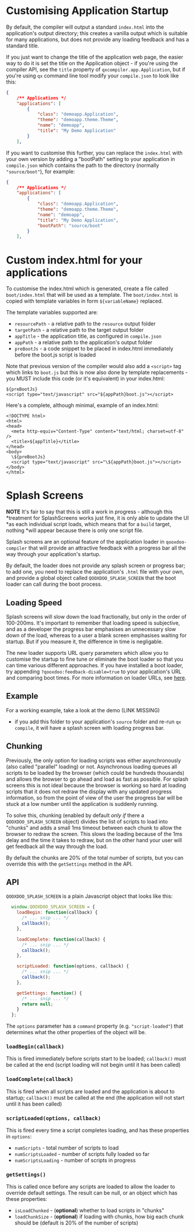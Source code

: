 # Customising Application Startup

By default, the compiler will output a standard `index.html` into the
application's output directory; this creates a vanilla output which is suitable
for many applications, but does not provide any loading feedback and has a
standard title.

If you just want to change the title of the application web page, the easier way
to do it is set the title on the Application object - if you're using the
compiler API, see the `title` property of `qxcompiler.app.Application`, but if
you're using `qx` command line tool modify your `compile.json` to look like
this:

```json
{
    /** Applications */
    "applications": [
        {
            "class": "demoapp.Application",
            "theme": "demoapp.theme.Theme",
            "name": "demoapp",
            "title": "My Demo Application"
        }
    ],
```

If you want to customise this further, you can replace the `index.html` with your own version by adding a "bootPath" setting to your application in `compile.json` which contains the path to the directory (normally `"source/boot"`), for example:

```json
{
    /** Applications */
    "applications": [
        {
            "class": "demoapp.Application",
            "theme": "demoapp.theme.Theme",
            "name": "demoapp",
            "title": "My Demo Application",
            "bootPath": "source/boot"
        }
    ],
```


# Custom index.html for your applications

To customise the index.html which is generated, create a file called
`boot/index.html` that will be used as a template.  The `boot/index.html` is
copied with template variables in form `${variableName}` replaced.

The template variables supported are:
* `resourcePath` - a relative path to the `resource` output folder 
* `targetPath` -  a relative path to the target output folder
* `appTitle` - the application title, as configured in `compile.json`
* `appPath` - a relative path to the application's output folder
* `preBootJs` - a code snippet to be placed in index.html immediately before the boot.js script is loaded

Note that previous version of the compiler would also add a `<script>` tag which
links to `boot.js` but this is now also done by template replacements - you MUST
include this code (or it's equivalent) in your index.html:

```
${preBootJs}
<script type="text/javascript" src="${appPath}boot.js"></script>
```

Here's a complete, although minimal, example of an index.html:
```
<!DOCTYPE html>
<html>
<head>
  <meta http-equiv="Content-Type" content="text/html; charset=utf-8" />
  <title>${appTitle}</title>
</head>
<body>
  \${preBootJs}
  <script type="text/javascript" src="\${appPath}boot.js"></script>
</body>
</html>
``` 


# Splash Screens

**NOTE** It's fair to say that this is still a work in progress - although this
*treatment for SplashScreens works just fine, it is only able to update the UI
*as each individual script loads, which means that for a `build` target, nothing
*will appear because there is only one script file.

Splash screens are an optional feature of the application loader in
`qooxdoo-compiler` that will provide an attractive feedback with a progress bar
all the way through your application's startup.

By default, the loader does not provide any splash screen or progress bar; to
add one, you need to replace the application's `.html` file with your own, and
provide a global object called `QOOXDOO_SPLASH_SCREEN` that the boot loader can
call during the boot process.

## Loading Speed

Splash screens will slow down the load fractionally, but only in the order of
100-200ms.  It's important to remember that loading speed is subjective, and as
a developer the progress bar emphasises an unnecessary slow down of the load,
whereas to a user a blank screen emphasises waiting for startup.  But if you
measure it, the difference in time is negligable.

The new loader supports URL query parameters which allow you to customise the
startup to fine tune or eliminate the boot loader so that you can time various
different approaches.  If you have installed a boot loader, try appending
`?qooxdoo:feedback-disable=true` to your application's URL and comparing boot
times.  For more information on loader URLs, see [here](LoaderUrls.md).

## Example

For a working example, take a look at the demo (LINK MISSING)
- if you add this folder to your application's `source` folder and re-run `qx
compile`, it will have a splash screen with loading progress bar.

## Chunking

Previously, the only option for loading scripts was either asynchronously (also
called "parallel" loading) or not.  Asynchronous loading queues all scripts to
be loaded by the browser (which could be hundreds thousands) and allows the
browser to go ahead and load as fast as possible.  For splash screens this is
not ideal because the browser is working so hard at loading scripts that it does
not redraw the display with any updated progress information, so from the point
of view of the user the progress bar will be stuck at a low number until the
application is suddenly running.

To solve this, chunking (enabled by default *only if* there a
`QOOXDOO_SPLASH_SCREEN` object) divides the list of scripts to load into
"chunks" and adds a small 1ms timeout between each chunk to allow the browser to
redraw the screen.  This slows the loading because of the 1ms delay and the time
it takes to redraw, but on the other hand your user will get feedback all the
way through the load.

By default the chunks are 20% of the total number of scripts, but you can
override this with the `getSettings` method in the API.

## API

`QOOXDOO_SPLASH_SCREEN` is a plain Javascript object that looks like this:

```javascript
  window.QOOXDOO_SPLASH_SCREEN = {
    loadBegin: function(callback) {
      /* ... snip ... */
      callback();
    },

    loadComplete: function(callback) {
      /* ... snip ... */
      callback();
    },

    scriptLoaded: function(options, callback) {
      /* ... snip ... */
      callback();
    },

    getSettings: function() {
      /* ... snip ... */
      return null;
    }
  };

```

The `options` parameter has a `command` property (e.g. `"script-loaded"`) that
determines what the other properties of the object will be.

### `loadBegin(callback)`

This is fired immediately before scripts start to be loaded; `callback()` must
be called at the end (script loading will not begin until it has been called)

### `loadComplete(callback)`

This is fired when all scripts are loaded and the application is about to
startup; `callback()` must be called at the end (the application will not start
until it has been called)

### `scriptLoaded(options, callback)`

This is fired every time a script completes loading, and has these properties in
`options`:

- `numScripts` - total number of scripts to load
- `numScriptsLoaded` - number of scripts fully loaded so far
- `numScriptsLoading` - number of scripts in progress

### `getSettings()`

This is called once before any scripts are loaded to allow the loader to
override default settings.  The result can be null, or an object which has these
properties:

- `isLoadChunked` - (**optional**) whether to load scripts in "chunks"
- `loadChunkSize` - (**optional**) if loading with chunks, how big each chunk
should be (default is 20% of the number of scripts)
